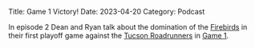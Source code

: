 Title: Game 1 Victory!
Date: 2023-04-20
Category: Podcast

In episode 2 Dean and Ryan talk about the domination of the [Firebirds](https://cvfirebirds.com/) in their first playoff game against the [Tucson Roadrunners](https://www.tucsonroadrunners.com/) in [Game 1](https://theahl.com/stats/game-center/1025090).